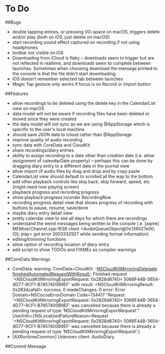 #  To Do

##Bugs

* double tapping entries, or pressing VO-space on macOS, triggers delete and/or play (both on iOS, just delete on macOS)
* start recording sound effect captured on recording if not using headphones
* toolbar not visible on iOS
* Downloading from iCloud is flaky – downloads seem to trigger but are not reflected in realtime, and downloads seem to complete between launches. Sometimes when choosing download the message printed to the console is that the file didn't start downloading.
* IOS doesn't remember selected tab between launches
* Magic Tap gesture only works if focus is on Record or Import button

##Features

* allow recordings to be deleted using the delete key in the CalendarList view on macOS
* data model will not be aware if recording files have been deleted or moved since they were created
* the data model will not sync as we are using @AppStorage which is specific to the user's local machine
* should save JSON data to icloud rather than @AppStorage
* improve quality of audio recording
* sync data with CoreData and CloudKit
* share recordings/diary entries
* ability to assign recording to a date other than creation date (i.e. allow assignment of calendarDate property) – perhaps this can be done by dragging diary entry to a different date in the journal view
* allow import of audio files by drag and drop and by copy paste
* CalendarList view should default to scrolled all the way to the bottom
* add other playback controls like skip back, skip forward, speed, etc (might need now playing screen)
* playback progress and recording progress
* show playback progress in/under RecordingRow
* recording progress detail view that shows progress of recording with buttons to pause, resume, save/done
* maybe diary entry detail view
* pretty calendar view to see all days for which there are recordings
* understand the weird messages being written to the console (.e. [aqme]        MEMixerChannel.cpp:1639  client <AudioQueueObject@0x139027e00; [0]; play> got error 2003332927 while sending format information)
* editing/trimming functions
* allow option of recording location of diary entry
* add script to show TODOs and FIXMEs as compiler warnings

##CoreData Warnings

* CoreData: warning: CoreData+CloudKit: -[NSCloudKitMirroringDelegate finishedAutomatedRequestWithResult:](2972): Finished request '<NSCloudKitMirroringExportRequest: 0x2828d6740> 5066F44B-3654-4D77-9CF1-B7457400B9EF' with result: <NSCloudKitMirroringResult: 0x283dcafa0> success: 0 madeChanges: 0 error: Error Domain=NSCocoaErrorDomain Code=134417 "Request '<NSCloudKitMirroringExportRequest: 0x2828d6740> 5066F44B-3654-4D77-9CF1-B7457400B9EF' was cancelled because there is already a pending request of type 'NSCloudKitMirroringExportRequest'." UserInfo={NSLocalizedFailureReason=Request '<NSCloudKitMirroringExportRequest: 0x2828d6740> 5066F44B-3654-4D77-9CF1-B7457400B9EF' was cancelled because there is already a pending request of type 'NSCloudKitMirroringExportRequest'.}
* [AXRuntimeCommon] Unknown client: AudioDiary

##Commit Message

